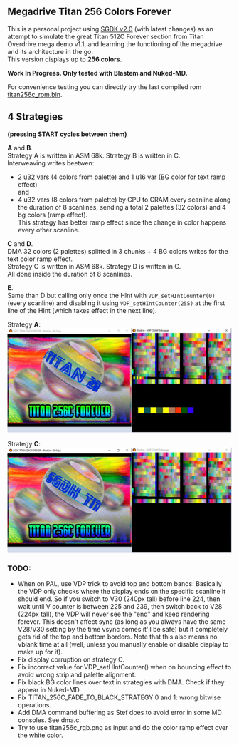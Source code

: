 ## Megadrive Titan 256 Colors Forever

This is a personal project using [SGDK v2.0](https://github.com/Stephane-D/SGDK) (with latest changes) 
as an attempt to simulate the great Titan 512C Forever section from Titan Overdrive mega demo v1.1, 
and learning the functioning of the megadrive and its architecture in the go.  
This version displays up to **256 colors**.

**Work In Progress. Only tested with Blastem and Nuked-MD.**

For convenience testing you can directly try the last compiled rom [titan256c_rom.bin](titan256c_rom.bin?raw=true "titan256c_rom.bin").

## 4 Strategies  

**(pressing START cycles between them)**  

**A** and **B**.  
Strategy A is written in ASM 68k. Strategy B is written in C.  
Interweaving writes beetwen:  
- 2 u32 vars (4 colors from palette) and 1 u16 var (BG color for text ramp effect)  
and
- 4 u32 vars (8 colors from palette)
by CPU to CRAM every scanline along the duration of 8 scanlines, sending a total 2 palettes (32 colors) and 4 bg colors (ramp effect).  
This strategy has better ramp effect since the change in color happens every other scanline.

**C** and **D**.  
DMA 32 colors (2 palettes) splitted in 3 chunks + 4 BG colors writes for the text color ramp effect.  
Strategy C is written in ASM 68k. Strategy D is written in C.  
All done inside the duration of 8 scanlines.

**E**.  
Same than D but calling only once the HInt with `VDP_setHIntCounter(0)` (every scanline) and disabling it using 
`VDP_setHIntCounter(255)` at the first line of the HInt (which takes effect in the next line).

Strategy **A**:  
![titan_cpu.jpg](screenshots/titan_cpu.jpg?raw=true "titan_cpu.jpg")

Strategy **C**:  
![titan_dma.jpg](screenshots/titan_dma.jpg?raw=true "titan_dma.jpg")


### TODO:
- When on PAL, use VDP trick to avoid top and bottom bands:
Basically the VDP only checks where the display ends on the specific scanline it should end.
So if you switch to V30 (240px tall) before line 224, then wait until V counter is between 225 and 239, then switch back to V28 (224px tall), 
the VDP will never see the "end" and keep rendering forever.
This doesn't affect sync (as long as you always have the same V28/V30 setting by the time vsync comes it'll be safe) but it completely gets 
rid of the top and bottom borders.
Note that this also means no vblank time at all (well, unless you manually enable or disable display to make up for it).
- Fix display corruption on strategy C.
- Fix incorrect value for VDP_setHIntCounter() when on bouncing effect to avoid wrong strip and palette alignment.
- Fix black BG color lines over text in strategies with DMA. Check if they appear in Nuked-MD.
- Fix TITAN_256C_FADE_TO_BLACK_STRATEGY 0 and 1: wrong bitwise operations.
- Add DMA command buffering as Stef does to avoid error in some MD consoles. See dma.c.
- Try to use titan256c_rgb.png as input and do the color ramp effect over the white color.
